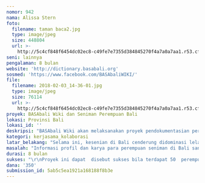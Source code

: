 ```yaml
---
nomor: 942
nama: Alissa Stern
foto:
  filename: taman baca2.jpg
  type: image/jpeg
  size: 448804
  url: >-
    http://5c4cf848f6454dc02ec8-c49fe7e7355d384845270f4a7a0a7aa1.r53.cf2.rackcdn.com/0ebeadbf-68f2-46c4-8782-b97c2364954c/taman%20baca2.jpg
seni: lainnya
pengalaman: 8 bulan
website: 'http://dictionary.basabali.org'
sosmed: 'https://www.facebook.com/BASAbaliWIKI/'
file:
  filename: 2018-02-03_14-36-01.jpg
  type: image/jpeg
  size: 76114
  url: >-
    http://5c4cf848f6454dc02ec8-c49fe7e7355d384845270f4a7a0a7aa1.r53.cf2.rackcdn.com/6f02e022-edc5-4654-9d62-92d3458761cb/2018-02-03_14-36-01.jpg
proyek: BASAbali Wiki dan Seniman Perempuan Bali
lokasi: Provinsi Bali
lokasi_id: ''
deskripsi: "BASAbali Wiki akan melaksanakan proyek pendokumentasian perempuan seniman Bali dan melibatkan masyarakat dalam memajukan sumber referensi tentang perempuan untuk mengapresiasi karya para perempuan Bali serta meneruskan tradisi berkesenian kepada perempuan generasi muda. Data-data yang akan didokumentasikan berupa biodata/biografi singkat, contoh karya, foto dan atau video serta ulasannya. Pendokumentasian ini mencakup empat ranah kesenian, yaitu seni lukis, sastra, drama/teater, dan seni tari. Perempuan seniman yang dimaksud mulai dari generasi tua hingga generasi muda, baik yang masih hidup maupun sudah meninggal. Pendokumentasian keempat ranah seni ini melingkupi aliran tradisi, modern, dan kontemporer. \r\nSecara khusus BASAbali Wiki juga mengajak para perempuan seniman berkolaborasi meneruskan semangat berkesenian kepada perempuan generasi muda dalam sebuah workshop pendokumentasian supaya generasi muda menjadi mitra perubahan dalam kolaborasi ini. Workshop pendokumentasian ini juga dijadikan wadah mengajak masyarakat aktif secara sistematis dalam sikap dan prilakunya untuk lebih mengapresiasi karya para perempuan, dalam hal ini peran serta seniman perempuan dalam memperkaya bahasa dan kearifan budaya Bali. \r\nSeluruh hasil dokumentasi akan dipublikasikan di laman BASAbali Wiki (wiki khusus untuk memajukan bahasa dan kebudayaan Bali). Untuk makin mempublikasikan perempuan seniman Bali, maka informasi ini juga akan dipublikasikan dalam Wikipedia Indonesia dengan laman BASAbali Wiki sebagai rujukannya. \r\n"
kategori: kerjasama_kolaborasi
latar_belakang: "Selama ini, kesenian di Bali cenderung didominasi lelaki, terutama dalam kaitannya dengan penyebaran informasi/pengetahuan, publikasi karya, dan promosi diri. \r\nJika kesenian yang dilakoni laki-laki lebih mudah dilacak keberadaannya, maka saatnya melacak kesenian yang dilakoni perempuan. Sejauh mana perempuan mengapresiasi dirinya dalam karya seni? Sejauh mana perempuan memaknai kehidupannya melalui dunia seni? Apakah seni mampu memberikannya cukup ruang berekspresi dan berkreativitas di tengah tantangan-tantangan hidupnya? Sejauh mana perempuan sebagai seorang ibu memanfaatkan seni sebagai pembelajaran nilai-nilai budaya untuk generasi penerusnya, khususnya anak perempuan? Maka, sebuah proyek mendokumentasikan perempuan seniman beserta karyanya menjadi langkah untuk mengapresiasi peran perempuan seniman Bali dan memudahkan akses pengetahuan ini bagi publik yang lebih luas. \r\n \r\nBASAbali Wiki adalah situs web yang merupakan kombinasi kamus referensi, ensiklopedia, dan perpustakaan digital dalam tiga bahasa (Bali, Indonesia, Inggris) yang masyarakat bisa edit sendiri. BASAbali Wiki memuat karya-karya berbahasa Bali, sosok-sosok berpengaruh, dan hal-hal lain terkait bahasa serta budaya Bali. Tahun 2018 ini BASAbali memenangkan award bergengsi dari Linguapax International. \r\n\r\nDalam proyek ini tim BASAbali Wiki mengajak masyarakat umum untuk terlibat aktif dalam pendokumentasian perempuan seniman Bali ke dalam BASAbali Wiki. Bahasa dan budaya Bali adalah milik masyarakat Bali, maka seyogianya BASAbali Wiki ini juga dihidupkan dan dikembangkan oleh masyarakat Bali.  \r\n"
masalah: "Informasi profil dan karya para perempuan seniman di Bali sangatlah minim. Sejauh ini belum banyak yang bisa diakses melalui internet. Maka, proyek mendokumentasikan profil perempuan seniman Bali beserta karyanya secara daring penting dilakukan sebagai upaya apresiasi, pembelajaran, publikasi, promosi, dan distribusi pengetahuan ke publik yang lebih luas. \r\nHal penting berikutnya dari keberadaan para perempuan seniman ini adalah terbatasnya ruang meneruskan semangat berkesenian kepada perempuan generasi muda. Apalagi di era globalisasi ini penggerusan-penggerusan terhadap budaya tidak terhindarkan. Di tengah hiruk-pikuknya tugas dan kewajiban seorang perempuan Bali, maka upaya meneruskan tradisi berkesenian oleh para perempuan seniman kepada perempuan generasi muda dalam workshop pendokumentasian menjadi sebuah usaha dalam proyek ini untuk memelihara serta mengembangkan kreativitas seni, budaya, dan termasuk di dalamnya pelestarian bahasa Bali sebagai bahasa ibu, pengemban nilai-nilai budaya Bali.  \r\nDalam proyek ini tim BASAbali Wiki juga mendorong masyarakat mendokumentasikan perempuan seniman dalam bidang seni lukis, sastra, drama/teater, dan tari. Keempat jenis kesenian ini dipilih karena mampu mewakili seni visual (seni lukis), seni audio (sastra), dan seni audiovisual (drama/teater dan tari) serta memiliki dasar kuat dalam budaya Bali. Kegiatan pendokumentasian bersama masyarakat ini diharapkan menjadi jejak tertulis bagi kreativitas perempuan seniman Bali hingga lingkup internasional, melalui laman BASAbali Wiki dan Wikipedia Indonesia.\r\n"
durasi: 8 bulan
sukses: "\r\nProyek ini dapat  disebut sukses bila terdapat 50  perempuan seniman di Bali telah terdata secara daring dalam BASAbali Wiki (http://dictionary.basabali.org.), dan telah dibagikan ke media sosial. Ini menjadi indikator pertama untuk proyek ini. Perempuan seniman adalah yang mencakup ranah seni lukis, sastra, drama/teater, dan tari. Keempat ranah seni ini melingkupi aliran tradisi, modern, dan kontemporer. Perempuan seniman yang dimaksud mulai dari generasi tua hingga generasi muda, baik yang masih hidup maupun yang sudah meninggal, dengan pengalaman berkesenian minimal selama satu tahun.\r\nIndikator kedua adalah suksesnya penyelenggaraan workshop pendokumentasian yang diarahkan untuk melibatkan peran aktif masyarakat dalam mendokumentasikan profil dan karya para perempuan seniman di Bali. Kesuksesan workshop dilihat dari antusiasme peserta.Terdapat setidaknya 20 orang peserta yang mengikuti workshop ini. Tim BASAbali Wiki ingin membuka ruang dan kesempatan bagi perubahan sikap dan prilaku masyarakat, terutama perempuan generasi muda, dalam mengapresiasi peran serta perempuan seniman dalam memperkaya kearifan lokal budaya Bali. . Tim BASAbali Wiki ingin melihat para peserta workshop secara mandiri memasukkan data-data profil dan hasil karya perempuan seniman lainnya ke situs web BASAbali Wiki. Tercapainya indikator terakhir ini ditunjukkan dengan adanya tambahan sedikitnya 20 perempuan seniman yang berhasil didokumentasikan peserta workshop ke situs web BASAbali Wiki dalam masa proyek."
dana: '350'
submission_id: 5ab5c5ea1921a168188f8b3e
---
```

